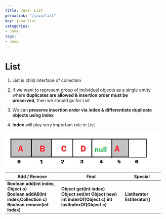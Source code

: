 ```yaml
---
title: Java- List
permalink: "/java/list"
key: java-list
categories:
- Java
tags:
- Java
---
```


List
=======

1.  List is child interface of collection

2.  If we want to represent group of individual objects as a single entity
    where **duplicates are allowed & insertion order must be preserved,** then
    we should go for List

3.  We can **preserve insertion order via** **index & differentiate duplicate
    objects using** **index**

4.  **Index** will play very important role in List

![](media/8e20a46e098514aaecd9d349a5d8025b.png)



| **Add / Remove**                                                                                       | **Find**                                                                                             | **Special**                     |
|--------------------------------------------------------------------------------------------------------|------------------------------------------------------------------------------------------------------|---------------------------------|
| **Boolean add(int index, Object o) <br> Boolean addAll(int index,Collection c)  <br> Boolean remove(int index)**  | **Object get(int index)  <br> Object set(int Object new)  <br> int indexOf(Object c) int lastIndexOf(Object c)** | **ListIterator listIterator()** |
